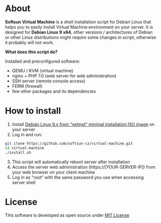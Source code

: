 # About

**Softsun Virtual Machine** is a shell installation script for Debian Linux that helps you to easily install Virtual Machine environment on your server. It is designed for **Debian Linux 9 x64**, other versions / architectures of Debian or other Linux distributions might require some changes in script, otherwise it probably will not work.

**What does this script do?**

Installed and preconfigured software:
- QEMU / KVM (virtual machine)
- nginx + PHP 7.0 (web server for web administration)
- SSH server (remote console access)
- FERM (firewall)
- few other packages and its dependencies

# How to install

1. Install [Debian Linux 9.x from "netinst" minimal installation ISO image](https://www.debian.org/CD/netinst/) on your server
2. Log in and run:

```sh
git clone https://github.com/softsun-cz/virtual-machine.git
cd virtual-machine
./install.sh
```

3. This script will automatically reboot server after installation
4. Access the server web administration (https://[YOUR-SERVER-IP]) from your web browser on your client machine
5. Log in as "root" with the same password you use when accessing server shell

# License

This software is developed as open source under [MIT License](./LICENSE)
